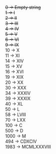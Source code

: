 ~~0 → Empty string~~  
~~1 → I~~  
~~2 → II~~  
~~3 → III~~  
~~4 → IV~~  
~~5 → V~~  
~~6 → VI~~    
~~9 → IX~~  
10 → X  
11 → XI   
14 → XIV  
15 → XV  
16 → XVI  
19 → XIX  
20 → XX  
30 → XXX  
34 → XXXIV  
39 → XXXIX  
40 → XL  
50 → L  
58 → LVIII  
70 → LXX  
100 → C  
500 → D  
1000 → M  
494 → CDXCIV  
1983 → MCMLXXXVIII  
